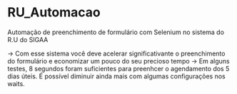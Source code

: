 # RU_Automacao
Automação de preenchimento de formulário com Selenium no sistema do R.U do SIGAA 

-> Com esse sistema você deve acelerar significativante o preenchimento do formulário e economizar um pouco do seu precioso tempo
-> Em alguns testes, 8 segundos foram suficientes para preenhcer o agendamento dos 5 dias úteis. É possível diminuir ainda mais com algumas configurações nos waits.


